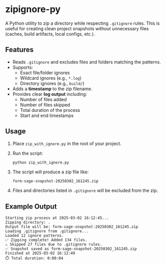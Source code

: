 # zipignore-py

A Python utility to zip a directory while respecting `.gitignore` rules. This is useful for creating clean project snapshots without unnecessary files (caches, build artifacts, local configs, etc.).

## Features

- Reads `.gitignore` and excludes files and folders matching the patterns.
- Supports:
    - Exact file/folder ignores
    - Wildcard ignores (e.g., `*.log`)
    - Directory ignores (e.g., `build/`)
- Adds a **timestamp** to the zip filename.
- Provides clear **log output** including:
    - Number of files added
    - Number of files skipped
    - Total duration of the process
    - Start and end timestamps

## Usage

1. Place `zip_with_ignore.py` in the root of your project.
2. Run the script:

    ```bash
    python zip_with_ignore.py
    ```

3. The script will produce a zip file like:

    ```
    form-sage-snapshot-20250302_161245.zip
    ```

4. Files and directories listed in `.gitignore` will be excluded from the zip.

## Example Output

```text
Starting zip process at 2025-03-02 16:12:45...
Zipping directory: .
Output file will be: form-sage-snapshot-20250302_161245.zip
Loading .gitignore from .gitignore...
Loaded 12 ignore patterns.
✅ Zipping complete! Added 134 files.
⚠️ Skipped 27 files due to .gitignore rules.
✅ Snapshot saved as form-sage-snapshot-20250302_161245.zip
Finished at 2025-03-02 16:12:49
⏱️ Total duration: 0:00:04
